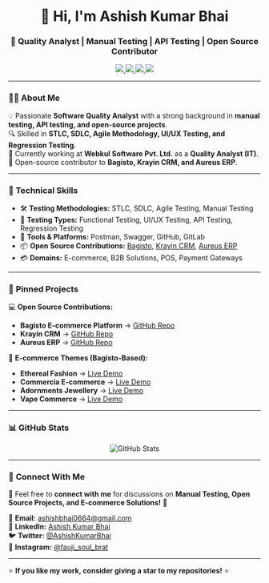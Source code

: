 <h1 align="center">👋 Hi, I'm Ashish Kumar Bhai</h1>
<h3 align="center">🚀 Quality Analyst | Manual Testing | API Testing | Open Source Contributor</h3>

<p align="center">
  <a href="https://linkedin.com/in/ashish-kumar-bhai-948911176">
    <img src="https://img.shields.io/badge/-LinkedIn-blue?style=flat&logo=linkedin" />
  </a>
  <a href="https://twitter.com/AshishKumarBhai">
    <img src="https://img.shields.io/badge/-Twitter-%231DA1F2?style=flat&logo=twitter&logoColor=white" />
  </a>
  <a href="https://github.com/bomber-man">
    <img src="https://img.shields.io/badge/-GitHub-181717?style=flat&logo=github&logoColor=white" />
  </a>
  <a href="mailto:ashishbhai0664@gmail.com">
    <img src="https://img.shields.io/badge/Email-red?style=flat&logo=gmail&logoColor=white" />
  </a>
</p>

---

### 👨‍💻 **About Me**
💡 Passionate **Software Quality Analyst** with a strong background in **manual testing, API testing, and open-source projects**.  
🔍 Skilled in **STLC, SDLC, Agile Methodology, UI/UX Testing, and Regression Testing**.  
💬 Currently working at **Webkul Software Pvt. Ltd.** as a **Quality Analyst (IT)**.  
💖 Open-source contributor to **Bagisto, Krayin CRM, and Aureus ERP**.  

---

### 🚀 **Technical Skills**
- 🛠 **Testing Methodologies:** STLC, SDLC, Agile Testing, Manual Testing  
- 🔬 **Testing Types:** Functional Testing, UI/UX Testing, API Testing, Regression Testing  
- 🔧 **Tools & Platforms:** Postman, Swagger, GitHub, GitLab  
- 📦 **Open Source Contributions:** [Bagisto](https://github.com/bagisto/bagisto), [Krayin CRM](https://github.com/krayin/laravel-crm), [Aureus ERP](https://github.com/aureuserp/aureuserp)  
- 💳 **Domains:** E-commerce, B2B Solutions, POS, Payment Gateways  

---

### 📌 **Pinned Projects**
💻 **Open Source Contributions:**  
- **Bagisto E-commerce Platform** → [GitHub Repo](https://github.com/bagisto/bagisto)  
- **Krayin CRM** → [GitHub Repo](https://github.com/krayin/laravel-crm)  
- **Aureus ERP** → [GitHub Repo](https://github.com/aureuserp/aureuserp)  

🎨 **E-commerce Themes (Bagisto-Based):**  
- **Ethereal Fashion** → [Live Demo](https://demo.bagisto.com/ethereal-fashion/)  
- **Commercia E-commerce** → [Live Demo](https://demo.bagisto.com/commercia-retail/)  
- **Adornments Jewellery** → [Live Demo](https://demo.bagisto.com/adornments-jewellery/)  
- **Vape Commerce** → [Live Demo](https://demo.bagisto.com/breeze-vape/)  

---

### 📊 **GitHub Stats**
<p align="center">
  <img src="https://github-readme-stats.vercel.app/api?username=bomber-man&show_icons=true&theme=dark" alt="GitHub Stats" />
</p>

---

### 📢 **Connect With Me**
💬 Feel free to **connect with me** for discussions on **Manual Testing, Open Source Projects, and E-commerce Solutions!** 🚀  

📩 **Email:** [ashishbhai0664@gmail.com](mailto:ashishbhai0664@gmail.com)  
🔗 **LinkedIn:** [Ashish Kumar Bhai](https://linkedin.com/in/ashish-kumar-bhai-948911176)  
🐦 **Twitter:** [@AshishKumarBhai](https://twitter.com/AshishKumarBhai)  
📸 **Instagram:** [@fauji_soul_brat](https://www.instagram.com/fauji_soul_brat/)  

---

⭐ **If you like my work, consider giving a star to my repositories!** ⭐
